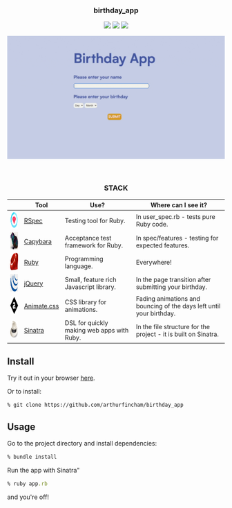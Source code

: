 <div align="center">

### birthday_app
![](https://img.shields.io/github/last-commit/arthurfincham/birthday_app)
![](https://img.shields.io/github/languages/count/arthurfincham/birthday_app)
![](https://img.shields.io/github/languages/code-size/arthurfincham/birthday_app)

<img src="public/images/birthdayapp.gif" width="600px">

&nbsp;

<h3>STACK</h3>

|                                                        | Tool                                                 | Use?                                       | Where can I see it?                                                  |
|--------------------------------------------------------|------------------------------------------------------|--------------------------------------------|----------------------------------------------------------------------|
| <img src="public/images/rspec.png" height="40" width="auto">       | [RSpec](https://rspec.info/)                         | Testing tool for Ruby.                     | In user_spec.rb - tests pure Ruby code.                              |
| <img src="public/images/capybara.png" height="40" width="auto">    | [Capybara](https://github.com/teamcapybara/capybara) | Acceptance test framework for Ruby.        |  In spec/features - testing for expected features.                   |
| <img src="public/images/ruby.png" height="40" width="auto">        | [Ruby](https://www.ruby-lang.org/en/)                | Programming language.                      | Everywhere!                                                          |
| <img src="public/images/jquery.png" height="40" width="auto">      | [jQuery](https://jquery.com/)                        | Small, feature rich Javascript library.    | In the page transition after submitting your birthday.               |
| <img src="public/images/animatecss.jpeg" height="40" width="auto"> | [Animate.css](https://animate.style/)                | CSS library for animations.                | Fading animations and bouncing of the days left until your birthday. |
| <img src="public/images/sinatra.png" height="40" width="auto">     | [Sinatra](http://sinatrarb.com/)                     | DSL for quickly making web apps with Ruby. | In the file structure for the project - it is built on Sinatra.      |



</div>

## Install
Try it out in your browser [here](https://birthday--app.herokuapp.com).

Or to install:
``` bash
% git clone https://github.com/arthurfincham/birthday_app
```

## Usage

Go to the project directory and install dependencies:

``` ruby
% bundle install
 ```

Run the app with Sinatra"
``` ruby
% ruby app.rb
```
and you're off!
